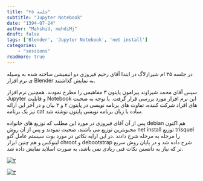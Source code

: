 ```yaml
---
title: "جلسه ۳۵"
subtitle: "Jupyter Notebook"
date: "1394-07-24"
author: "Mahshid, mehdiMj"
draft: false
tags: ['Blender', 'Jupyter Notebook', 'net install']
categories:
    - "sessions"
readmore: true
---
```

در جلسه ۳۵ ام شیرازلاگ در ابتدا آقای رحیم فیروزی دو انیمیشن ساخته شده به وسیله ی نرم افزار Blender به نمایش گذاشتند.

سپس آقای محمد شیراوند پیرامون پایتون ۳ مفاهیمی را مطرح نمودند. همچنین نرم افزار Jupyter و قابلیت Notebook این نرم افزار مورد بررسی قرار گرفت. با توجه به صحبت های افراد شرکت کننده، تفاوت های برنامه نویسی در پایتون ۲ و ۳ بیان و در آخر این ارائه نیز یک برنامه cat ساده با زبان برنامه نویسی پایتون نوشته شد.

پس از آن آقای فیروزی در مورد این مطلب که توزیع های خانواده debian هم اکنون محبوبترین توزیع می باشند، صحبت نمودند و پس از آن روش net install توزیع trisquel را مرحله به مرحله شرح دادند .در این ارایه نکاتی در مورد بوت سیستم عامل گنو لینوکس و هم چنین ابزار chroot و debootstrap شرح داده شد و در پایان روش سریع تر که نیاز به دانستن نکات فنی زیادی نمی باشد، به صورت اسلاید نمایش داده شد.

<!-- Missing files
برای دسترسی به اسلاید های ارائه می توانید به [Python](https://shirazlug.ir/wp-content/uploads/2015/10/Python.zip) و [netinstall](https://shirazlug.ir/wp-content/uploads/2015/10/netinstall.odp) و [slide](https://shirazlug.ir/wp-content/uploads/2015/10/slide.zip) مراجعه نمایید.
-->

[![۲](/img/922e5f8e-fdbb-11e6-86dd-a088b4d860141488289273.4603431.jpg)](/img/922e5f8e-fdbb-11e6-86dd-a088b4d860141488289273.4603431.jpg)

[![۳](/img/922e6182-fdbb-11e6-86dd-a088b4d860141488289273.4603765.jpeg)](/img/922e6182-fdbb-11e6-86dd-a088b4d860141488289273.4603765.jpeg)
